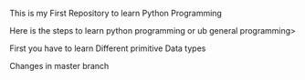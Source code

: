 This is my First Repository to learn Python Programming

Here is the steps to learn python programming or ub general programming>

First you have to learn Different primitive Data types

Changes in master branch
